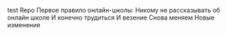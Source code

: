 test Repo
Первое правило онлайн-школы: Никому не рассказывать об онлайн школе
И конечно трудиться
И везение
Снова меняем
Новые изменения
